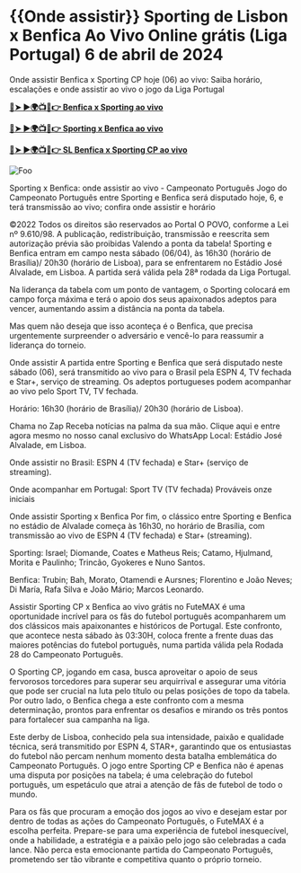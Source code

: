 # <h1>{{Onde assistir}} Sporting de Lisbon x Benfica Ao Vivo Online grátis (Liga Portugal) 6 de abril de 2024</h1>

Onde assistir Benfica x Sporting CP hoje (06) ao vivo: Saiba horário, escalações e onde assistir ao vivo o jogo da Liga Portugal

**[🔴➤ ►🌍📺📱👉 Benfica x Sporting ao vivo](https://cutt.ly/Mw8tNc1O)**

**[🔴➤ ►🌍📺📱👉 Sporting x Benfica ao vivo](https://cutt.ly/Mw8tNc1O)**

**[🔴➤ ►🌍📺📱👉 SL Benfica x Sporting CP ao vivo](https://cutt.ly/Mw8tNc1O)**

<animated-image data-catalyst=""><a href="https://cutt.ly/Mw8tNc1O" rel="nofollow" data-target="animated-image.originalLink"><img src="https://camo.githubusercontent.com/917e6ed5c302499242165dcc02bdbce85c075fd21b35918eb9c0b771855261b8/68747470733a2f2f7374617469632e7769787374617469632e636f6d2f6d656469612f6232343966395f61646163386637306662336634356238383639313639366337376465313866337e6d76322e676966" alt="Foo" data-canonical-src="https://static.wixstatic.com/media/b249f9_adac8f70fb3f45b88691696c77de18f3~mv2.gif" style="max-width: 100%; display: inline-block;" data-target="animated-image.originalImage"></a>

Sporting x Benfica: onde assistir ao vivo - Campeonato Português Jogo do Campeonato Português entre Sporting e Benfica será disputado hoje, 6, e terá transmissão ao vivo; confira onde assistir e horário

©2022 Todos os direitos são reservados ao Portal O POVO, conforme a Lei nº 9.610/98. A publicação, redistribuição, transmissão e reescrita sem autorização prévia são proibidas Valendo a ponta da tabela! Sporting e Benfica entram em campo nesta sábado (06/04), às 16h30 (horário de Brasília)/ 20h30 (horário de Lisboa), para se enfrentarem no Estádio José Alvalade, em Lisboa. A partida será válida pela 28ª rodada da Liga Portugal.

Na liderança da tabela com um ponto de vantagem, o Sporting colocará em campo força máxima e terá o apoio dos seus apaixonados adeptos para vencer, aumentando assim a distância na ponta da tabela.

Mas quem não deseja que isso aconteça é o Benfica, que precisa urgentemente surpreender o adversário e vencê-lo para reassumir a liderança do torneio.

Onde assistir A partida entre Sporting e Benfica que será disputado neste sábado (06), será transmitido ao vivo para o Brasil pela ESPN 4, TV fechada e Star+, serviço de streaming. Os adeptos portugueses podem acompanhar ao vivo pelo Sport TV, TV fechada.

Horário: 16h30 (horário de Brasília)/ 20h30 (horário de Lisboa).

Chama no Zap Receba notícias na palma da sua mão. Clique aqui e entre agora mesmo no nosso canal exclusivo do WhatsApp Local: Estádio José Alvalade, em Lisboa.

Onde assistir no Brasil: ESPN 4 (TV fechada) e Star+ (serviço de streaming).

Onde acompanhar em Portugal: Sport TV (TV fechada) Prováveis onze iniciais

Onde assistir Sporting x Benfica Por fim, o clássico entre Sporting e Benfica no estádio de Alvalade começa às 16h30, no horário de Brasília, com transmissão ao vivo de ESPN 4 (TV fechada) e Star+ (streaming).

Sporting: Israel; Diomande, Coates e Matheus Reis; Catamo, Hjulmand, Morita e Paulinho; Trincão, Gyokeres e Nuno Santos.

Benfica: Trubin; Bah, Morato, Otamendi e Aursnes; Florentino e João Neves; Di María, Rafa Silva e João Mário; Marcos Leonardo.

Assistir Sporting CP x Benfica ao vivo grátis no FuteMAX é uma oportunidade incrível para os fãs do futebol português acompanharem um dos clássicos mais apaixonantes e históricos de Portugal. Este confronto, que acontece nesta sábado às 03:30H, coloca frente a frente duas das maiores potências do futebol português, numa partida válida pela Rodada 28 do Campeonato Português.

O Sporting CP, jogando em casa, busca aproveitar o apoio de seus fervorosos torcedores para superar seu arquirrival e assegurar uma vitória que pode ser crucial na luta pelo título ou pelas posições de topo da tabela. Por outro lado, o Benfica chega a este confronto com a mesma determinação, prontos para enfrentar os desafios e mirando os três pontos para fortalecer sua campanha na liga.

Este derby de Lisboa, conhecido pela sua intensidade, paixão e qualidade técnica, será transmitido por ESPN 4, STAR+, garantindo que os entusiastas do futebol não percam nenhum momento desta batalha emblemática do Campeonato Português. O jogo entre Sporting CP e Benfica não é apenas uma disputa por posições na tabela; é uma celebração do futebol português, um espetáculo que atrai a atenção de fãs de futebol de todo o mundo.

Para os fãs que procuram a emoção dos jogos ao vivo e desejam estar por dentro de todas as ações do Campeonato Português, o FuteMAX é a escolha perfeita. Prepare-se para uma experiência de futebol inesquecível, onde a habilidade, a estratégia e a paixão pelo jogo são celebradas a cada lance. Não perca esta emocionante partida do Campeonato Português, prometendo ser tão vibrante e competitiva quanto o próprio torneio.
